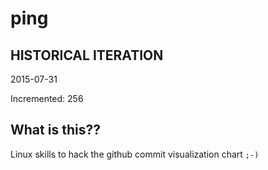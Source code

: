 # ping

## HISTORICAL ITERATION
2015-07-31

Incremented: 256

## What is this?? 
Linux skills to hack the github commit visualization chart `;-)`
